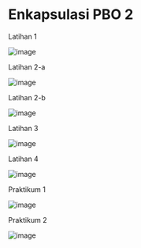 # Enkapsulasi PBO 2

Latihan 1 













![image](https://user-images.githubusercontent.com/101534207/163544925-7b4398a6-028a-488f-a3a7-9374a7fb1e82.png)

Latihan 2-a













![image](https://user-images.githubusercontent.com/101534207/163544984-59bf527f-82a3-49a7-b5b3-8df3092a964f.png)

Latihan 2-b













![image](https://user-images.githubusercontent.com/101534207/163545062-ced03d72-915b-4fa0-8905-86c66dd4344f.png)

Latihan 3













![image](https://user-images.githubusercontent.com/101534207/163545113-ccc18e05-c091-43c8-bd1c-019295b918bf.png)

Latihan 4













![image](https://user-images.githubusercontent.com/101534207/163545163-7b2e3bd7-66ef-4770-88b0-862dd46397d3.png)

Praktikum 1















![image](https://user-images.githubusercontent.com/101534207/163545389-15ff2380-056c-4c65-b284-771b2a50414b.png)

Praktikum 2













![image](https://user-images.githubusercontent.com/101534207/163545475-3ab9fb11-a191-4c3b-a87f-0a1222290aab.png)
